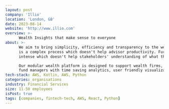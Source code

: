 ```yaml
---
layout: post
company: 'Illio'
location: 'London, GB'
date: 2023-08-14
website: 'http://www.illio.com'
overview: >-
      Wealth Insights that make sense to everyone
about: >-
      We aim to bring simplicity, efficiency and transparency to the wealth industry. Traditionally, analyzing wealth 
      is a complex process which doesn't help advisor productivity. Furthermore, explaining wealth is often jargon 
      intense which doesn't help stakeholders' understanding of what they own.

      Our modular wealth platform is designed to support wealth firms, online platforms, family offices, asset or 
      fund managers with time saving analytics, user friendly visualizations and personalized portfolio Insights.
tech-stack: AWS, Kotlin, AWS, Python
categories: organisations
industry: Financial Services
size: 11-50 employees
isPost: true
tags: [companies, fintech-tech, AWS, React, Python]
---
```


